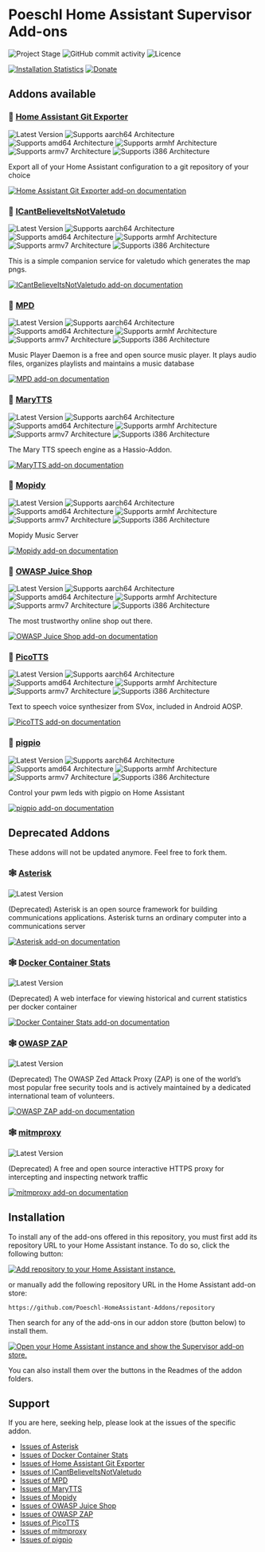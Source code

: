 # Poeschl Home Assistant Supervisor Add-ons

![Project Stage][project-stage-badge]
![GitHub commit activity][commit-badge]
![Licence][licence-badge]

[![Installation Statistics][statistics-badge]][statistics-url]
[![Donate][donation-badge]][donation-url]

## Addons available

### 🧩 [Home Assistant Git Exporter][git-exporter-files]

![Latest Version][git-exporter-version-badge]
![Supports aarch64 Architecture][git-exporter-aarch64-badge]
![Supports amd64 Architecture][git-exporter-amd64-badge]
![Supports armhf Architecture][git-exporter-armhf-badge]
![Supports armv7 Architecture][git-exporter-armv7-badge]
![Supports i386 Architecture][git-exporter-i386-badge]

Export all of your Home Assistant configuration to a git repository of your choice

[![Home Assistant Git Exporter add-on documentation][addon-docs-badge]][git-exporter-doc]
### 🧩 [ICantBelieveItsNotValetudo][icantbelieveitsnotvaletudo-files]

![Latest Version][icantbelieveitsnotvaletudo-version-badge]
![Supports aarch64 Architecture][icantbelieveitsnotvaletudo-aarch64-badge]
![Supports amd64 Architecture][icantbelieveitsnotvaletudo-amd64-badge]
![Supports armhf Architecture][icantbelieveitsnotvaletudo-armhf-badge]
![Supports armv7 Architecture][icantbelieveitsnotvaletudo-armv7-badge]
![Supports i386 Architecture][icantbelieveitsnotvaletudo-i386-badge]

This is a simple companion service for valetudo which generates the map pngs.

[![ICantBelieveItsNotValetudo add-on documentation][addon-docs-badge]][icantbelieveitsnotvaletudo-doc]
### 🧩 [MPD][mpd-files]

![Latest Version][mpd-version-badge]
![Supports aarch64 Architecture][mpd-aarch64-badge]
![Supports amd64 Architecture][mpd-amd64-badge]
![Supports armhf Architecture][mpd-armhf-badge]
![Supports armv7 Architecture][mpd-armv7-badge]
![Supports i386 Architecture][mpd-i386-badge]

Music Player Daemon is a free and open source music player. It plays audio files, organizes playlists and maintains a music database

[![MPD add-on documentation][addon-docs-badge]][mpd-doc]
### 🧩 [MaryTTS][marytts-files]

![Latest Version][marytts-version-badge]
![Supports aarch64 Architecture][marytts-aarch64-badge]
![Supports amd64 Architecture][marytts-amd64-badge]
![Supports armhf Architecture][marytts-armhf-badge]
![Supports armv7 Architecture][marytts-armv7-badge]
![Supports i386 Architecture][marytts-i386-badge]

The Mary TTS speech engine as a Hassio-Addon.

[![MaryTTS add-on documentation][addon-docs-badge]][marytts-doc]
### 🧩 [Mopidy][mopidy-files]

![Latest Version][mopidy-version-badge]
![Supports aarch64 Architecture][mopidy-aarch64-badge]
![Supports amd64 Architecture][mopidy-amd64-badge]
![Supports armhf Architecture][mopidy-armhf-badge]
![Supports armv7 Architecture][mopidy-armv7-badge]
![Supports i386 Architecture][mopidy-i386-badge]

Mopidy Music Server

[![Mopidy add-on documentation][addon-docs-badge]][mopidy-doc]
### 🧩 [OWASP Juice Shop][juice-shop-files]

![Latest Version][juice-shop-version-badge]
![Supports aarch64 Architecture][juice-shop-aarch64-badge]
![Supports amd64 Architecture][juice-shop-amd64-badge]
![Supports armhf Architecture][juice-shop-armhf-badge]
![Supports armv7 Architecture][juice-shop-armv7-badge]
![Supports i386 Architecture][juice-shop-i386-badge]

The most trustworthy online shop out there.

[![OWASP Juice Shop add-on documentation][addon-docs-badge]][juice-shop-doc]
### 🧩 [PicoTTS][picotts-files]

![Latest Version][picotts-version-badge]
![Supports aarch64 Architecture][picotts-aarch64-badge]
![Supports amd64 Architecture][picotts-amd64-badge]
![Supports armhf Architecture][picotts-armhf-badge]
![Supports armv7 Architecture][picotts-armv7-badge]
![Supports i386 Architecture][picotts-i386-badge]

Text to speech voice synthesizer from SVox, included in Android AOSP.

[![PicoTTS add-on documentation][addon-docs-badge]][picotts-doc]
### 🧩 [pigpio][pigpio-files]

![Latest Version][pigpio-version-badge]
![Supports aarch64 Architecture][pigpio-aarch64-badge]
![Supports amd64 Architecture][pigpio-amd64-badge]
![Supports armhf Architecture][pigpio-armhf-badge]
![Supports armv7 Architecture][pigpio-armv7-badge]
![Supports i386 Architecture][pigpio-i386-badge]

Control your pwm leds with pigpio on Home Assistant

[![pigpio add-on documentation][addon-docs-badge]][pigpio-doc]

## Deprecated Addons

These addons will not be updated anymore. Feel free to fork them.

### 🕸 [Asterisk][asterisk-files]

![Latest Version][asterisk-version-badge]

(Deprecated) Asterisk is an open source framework for building communications applications. Asterisk turns an ordinary computer into a communications server

[![Asterisk add-on documentation][addon-docs-badge]][asterisk-doc]
### 🕸 [Docker Container Stats][container-stats-files]

![Latest Version][container-stats-version-badge]

(Deprecated) A web interface for viewing historical and current statistics per docker container

[![Docker Container Stats add-on documentation][addon-docs-badge]][container-stats-doc]
### 🕸 [OWASP ZAP][owasp-zap-files]

![Latest Version][owasp-zap-version-badge]

(Deprecated) The OWASP Zed Attack Proxy (ZAP) is one of the world’s most popular free security tools and is actively maintained by a dedicated international team of volunteers.

[![OWASP ZAP add-on documentation][addon-docs-badge]][owasp-zap-doc]
### 🕸 [mitmproxy][mitmproxy-files]

![Latest Version][mitmproxy-version-badge]

(Deprecated) A free and open source interactive HTTPS proxy for intercepting and inspecting network traffic

[![mitmproxy add-on documentation][addon-docs-badge]][mitmproxy-doc]

## Installation

To install any of the add-ons offered in this repository, you must first add its repository URL to your Home Assistant instance. To do so, click the following button:

[![Add repository to your Home Assistant instance.][repository-badge]][repository-url]

or manually add the following repository URL in the Home Assistant add-on store:

`https://github.com/Poeschl-HomeAssistant-Addons/repository`

Then search for any of the add-ons in our addon store (button below) to install them.

[![Open your Home Assistant instance and show the Supervisor add-on store.][addon-store-badge]][addon-store-url]

You can also install them over the buttons in the Readmes of the addon folders.

## Support

If you are here, seeking help, please look at the issues of the specific addon.

- [Issues of Asterisk][asterisk-issue]
- [Issues of Docker Container Stats][container-stats-issue]
- [Issues of Home Assistant Git Exporter][git-exporter-issue]
- [Issues of ICantBelieveItsNotValetudo][icantbelieveitsnotvaletudo-issue]
- [Issues of MPD][mpd-issue]
- [Issues of MaryTTS][marytts-issue]
- [Issues of Mopidy][mopidy-issue]
- [Issues of OWASP Juice Shop][juice-shop-issue]
- [Issues of OWASP ZAP][owasp-zap-issue]
- [Issues of PicoTTS][picotts-issue]
- [Issues of mitmproxy][mitmproxy-issue]
- [Issues of pigpio][pigpio-issue]

[project-stage-badge]: https://img.shields.io/badge/project%20stage-✔%20stable-green.svg
[commit-badge]: https://img.shields.io/github/commit-activity/m/Poeschl-HomeAssistant-Addons/repository
[licence-badge]: https://img.shields.io/github/license/Poeschl-HomeAssistant-Addons/repository
[Stable-Repository]: https://github.com/Poeschl-HomeAssistant-Addons/repository

[statistics-badge]: https://img.shields.io/badge/-usage_statistics-41BDF5.svg?style=for-the-badge
[statistics-url]: https://addonstats.poeschl.xyz?filter=68413af6
[donation-badge]: https://img.shields.io/badge/Buy%20me%20a%20coffee-%23d32f2f?logo=buy-me-a-coffee&style=for-the-badge&logoColor=white
[donation-url]: https://www.buymeacoffee.com/Poeschl

[repository-badge]: https://img.shields.io/badge/Add_addon_repository_to_my-Home%20Assistant-41BDF5?logo=home-assistant&style=for-the-badge
[repository-url]: https://my.home-assistant.io/redirect/supervisor_add_addon_repository/?repository_url=https%3A//github.com/Poeschl-HomeAssistant-Addons/repository
[addon-store-url]: https://my.home-assistant.io/redirect/supervisor_store/
[addon-store-badge]: https://img.shields.io/badge/Open_Addon_store_on_my-Home%20Assistant-41BDF5?logo=home-assistant&style=for-the-badge

[addon-docs-badge]: https://img.shields.io/badge/Documentation-41BDF5?style=for-the-badge

[asterisk-files]: https://github.com/Poeschl-HomeAssistant-Addons/asterisk/tree/1.1.1
[asterisk-doc]: https://github.com/Poeschl-HomeAssistant-Addons/asterisk/blob/1.1.1/README.md
[asterisk-issue]: https://github.com/Poeschl-HomeAssistant-Addons/asterisk/issues
[asterisk-version-badge]: https://img.shields.io/badge/version-1.1.1-blue.svg
[asterisk-aarch64-badge]: https://img.shields.io/badge/aarch64-yes-green.svg
[asterisk-amd64-badge]: https://img.shields.io/badge/amd64-yes-green.svg
[asterisk-armhf-badge]: https://img.shields.io/badge/armhf-yes-green.svg
[asterisk-armv7-badge]: https://img.shields.io/badge/armv7-yes-green.svg
[asterisk-i386-badge]: https://img.shields.io/badge/i386-yes-green.svg
[container-stats-files]: https://github.com/Poeschl-HomeAssistant-Addons/container-stats/tree/1.5.0
[container-stats-doc]: https://github.com/Poeschl-HomeAssistant-Addons/container-stats/blob/1.5.0/README.md
[container-stats-issue]: https://github.com/Poeschl-HomeAssistant-Addons/container-stats/issues
[container-stats-version-badge]: https://img.shields.io/badge/version-1.5.0-blue.svg
[container-stats-aarch64-badge]: https://img.shields.io/badge/aarch64-yes-green.svg
[container-stats-amd64-badge]: https://img.shields.io/badge/amd64-yes-green.svg
[container-stats-armhf-badge]: https://img.shields.io/badge/armhf-yes-green.svg
[container-stats-armv7-badge]: https://img.shields.io/badge/armv7-yes-green.svg
[container-stats-i386-badge]: https://img.shields.io/badge/i386-yes-green.svg
[git-exporter-files]: https://github.com/Poeschl-HomeAssistant-Addons/git-exporter/tree/1.17.1
[git-exporter-doc]: https://github.com/Poeschl-HomeAssistant-Addons/git-exporter/blob/1.17.1/README.md
[git-exporter-issue]: https://github.com/Poeschl-HomeAssistant-Addons/git-exporter/issues
[git-exporter-version-badge]: https://img.shields.io/badge/version-1.17.1-blue.svg
[git-exporter-aarch64-badge]: https://img.shields.io/badge/aarch64-yes-green.svg
[git-exporter-amd64-badge]: https://img.shields.io/badge/amd64-yes-green.svg
[git-exporter-armhf-badge]: https://img.shields.io/badge/armhf-yes-green.svg
[git-exporter-armv7-badge]: https://img.shields.io/badge/armv7-yes-green.svg
[git-exporter-i386-badge]: https://img.shields.io/badge/i386-yes-green.svg
[icantbelieveitsnotvaletudo-files]: https://github.com/Poeschl-HomeAssistant-Addons/icantbelieveitsnotvaletudo/tree/4.0.1
[icantbelieveitsnotvaletudo-doc]: https://github.com/Poeschl-HomeAssistant-Addons/icantbelieveitsnotvaletudo/blob/4.0.1/README.md
[icantbelieveitsnotvaletudo-issue]: https://github.com/Poeschl-HomeAssistant-Addons/icantbelieveitsnotvaletudo/issues
[icantbelieveitsnotvaletudo-version-badge]: https://img.shields.io/badge/version-4.0.1-blue.svg
[icantbelieveitsnotvaletudo-aarch64-badge]: https://img.shields.io/badge/aarch64-yes-green.svg
[icantbelieveitsnotvaletudo-amd64-badge]: https://img.shields.io/badge/amd64-yes-green.svg
[icantbelieveitsnotvaletudo-armhf-badge]: https://img.shields.io/badge/armhf-no-red.svg
[icantbelieveitsnotvaletudo-armv7-badge]: https://img.shields.io/badge/armv7-yes-green.svg
[icantbelieveitsnotvaletudo-i386-badge]: https://img.shields.io/badge/i386-yes-green.svg
[mpd-files]: https://github.com/Poeschl-HomeAssistant-Addons/mpd/tree/1.7.2
[mpd-doc]: https://github.com/Poeschl-HomeAssistant-Addons/mpd/blob/1.7.2/README.md
[mpd-issue]: https://github.com/Poeschl-HomeAssistant-Addons/mpd/issues
[mpd-version-badge]: https://img.shields.io/badge/version-1.7.2-blue.svg
[mpd-aarch64-badge]: https://img.shields.io/badge/aarch64-yes-green.svg
[mpd-amd64-badge]: https://img.shields.io/badge/amd64-yes-green.svg
[mpd-armhf-badge]: https://img.shields.io/badge/armhf-yes-green.svg
[mpd-armv7-badge]: https://img.shields.io/badge/armv7-yes-green.svg
[mpd-i386-badge]: https://img.shields.io/badge/i386-yes-green.svg
[marytts-files]: https://github.com/Poeschl-HomeAssistant-Addons/marytts/tree/1.5.2
[marytts-doc]: https://github.com/Poeschl-HomeAssistant-Addons/marytts/blob/1.5.2/README.md
[marytts-issue]: https://github.com/Poeschl-HomeAssistant-Addons/marytts/issues
[marytts-version-badge]: https://img.shields.io/badge/version-1.5.2-blue.svg
[marytts-aarch64-badge]: https://img.shields.io/badge/aarch64-yes-green.svg
[marytts-amd64-badge]: https://img.shields.io/badge/amd64-yes-green.svg
[marytts-armhf-badge]: https://img.shields.io/badge/armhf-yes-green.svg
[marytts-armv7-badge]: https://img.shields.io/badge/armv7-yes-green.svg
[marytts-i386-badge]: https://img.shields.io/badge/i386-yes-green.svg
[mopidy-files]: https://github.com/Poeschl-HomeAssistant-Addons/mopidy/tree/2.2.1
[mopidy-doc]: https://github.com/Poeschl-HomeAssistant-Addons/mopidy/blob/2.2.1/README.md
[mopidy-issue]: https://github.com/Poeschl-HomeAssistant-Addons/mopidy/issues
[mopidy-version-badge]: https://img.shields.io/badge/version-2.2.1-blue.svg
[mopidy-aarch64-badge]: https://img.shields.io/badge/aarch64-no-red.svg
[mopidy-amd64-badge]: https://img.shields.io/badge/amd64-yes-green.svg
[mopidy-armhf-badge]: https://img.shields.io/badge/armhf-yes-green.svg
[mopidy-armv7-badge]: https://img.shields.io/badge/armv7-yes-green.svg
[mopidy-i386-badge]: https://img.shields.io/badge/i386-yes-green.svg
[juice-shop-files]: https://github.com/Poeschl-HomeAssistant-Addons/juice-shop/tree/1.2.1
[juice-shop-doc]: https://github.com/Poeschl-HomeAssistant-Addons/juice-shop/blob/1.2.1/README.md
[juice-shop-issue]: https://github.com/Poeschl-HomeAssistant-Addons/juice-shop/issues
[juice-shop-version-badge]: https://img.shields.io/badge/version-1.2.1-blue.svg
[juice-shop-aarch64-badge]: https://img.shields.io/badge/aarch64-no-red.svg
[juice-shop-amd64-badge]: https://img.shields.io/badge/amd64-yes-green.svg
[juice-shop-armhf-badge]: https://img.shields.io/badge/armhf-no-red.svg
[juice-shop-armv7-badge]: https://img.shields.io/badge/armv7-no-red.svg
[juice-shop-i386-badge]: https://img.shields.io/badge/i386-no-red.svg
[owasp-zap-files]: https://github.com/Poeschl-HomeAssistant-Addons/owasp-zap/tree/2.2.0
[owasp-zap-doc]: https://github.com/Poeschl-HomeAssistant-Addons/owasp-zap/blob/2.2.0/README.md
[owasp-zap-issue]: https://github.com/Poeschl-HomeAssistant-Addons/owasp-zap/issues
[owasp-zap-version-badge]: https://img.shields.io/badge/version-2.2.0-blue.svg
[owasp-zap-aarch64-badge]: https://img.shields.io/badge/aarch64-no-red.svg
[owasp-zap-amd64-badge]: https://img.shields.io/badge/amd64-yes-green.svg
[owasp-zap-armhf-badge]: https://img.shields.io/badge/armhf-no-red.svg
[owasp-zap-armv7-badge]: https://img.shields.io/badge/armv7-yes-green.svg
[owasp-zap-i386-badge]: https://img.shields.io/badge/i386-no-red.svg
[picotts-files]: https://github.com/Poeschl-HomeAssistant-Addons/picotts/tree/1.6.1
[picotts-doc]: https://github.com/Poeschl-HomeAssistant-Addons/picotts/blob/1.6.1/README.md
[picotts-issue]: https://github.com/Poeschl-HomeAssistant-Addons/picotts/issues
[picotts-version-badge]: https://img.shields.io/badge/version-1.6.1-blue.svg
[picotts-aarch64-badge]: https://img.shields.io/badge/aarch64-yes-green.svg
[picotts-amd64-badge]: https://img.shields.io/badge/amd64-yes-green.svg
[picotts-armhf-badge]: https://img.shields.io/badge/armhf-yes-green.svg
[picotts-armv7-badge]: https://img.shields.io/badge/armv7-yes-green.svg
[picotts-i386-badge]: https://img.shields.io/badge/i386-yes-green.svg
[mitmproxy-files]: https://github.com/Poeschl-HomeAssistant-Addons/mitmproxy/tree/1.2.0
[mitmproxy-doc]: https://github.com/Poeschl-HomeAssistant-Addons/mitmproxy/blob/1.2.0/README.md
[mitmproxy-issue]: https://github.com/Poeschl-HomeAssistant-Addons/mitmproxy/issues
[mitmproxy-version-badge]: https://img.shields.io/badge/version-1.2.0-blue.svg
[mitmproxy-aarch64-badge]: https://img.shields.io/badge/aarch64-yes-green.svg
[mitmproxy-amd64-badge]: https://img.shields.io/badge/amd64-yes-green.svg
[mitmproxy-armhf-badge]: https://img.shields.io/badge/armhf-yes-green.svg
[mitmproxy-armv7-badge]: https://img.shields.io/badge/armv7-yes-green.svg
[mitmproxy-i386-badge]: https://img.shields.io/badge/i386-yes-green.svg
[pigpio-files]: https://github.com/Poeschl-HomeAssistant-Addons/pigpio/tree/1.5.3
[pigpio-doc]: https://github.com/Poeschl-HomeAssistant-Addons/pigpio/blob/1.5.3/README.md
[pigpio-issue]: https://github.com/Poeschl-HomeAssistant-Addons/pigpio/issues
[pigpio-version-badge]: https://img.shields.io/badge/version-1.5.3-blue.svg
[pigpio-aarch64-badge]: https://img.shields.io/badge/aarch64-yes-green.svg
[pigpio-amd64-badge]: https://img.shields.io/badge/amd64-no-red.svg
[pigpio-armhf-badge]: https://img.shields.io/badge/armhf-yes-green.svg
[pigpio-armv7-badge]: https://img.shields.io/badge/armv7-yes-green.svg
[pigpio-i386-badge]: https://img.shields.io/badge/i386-no-red.svg
